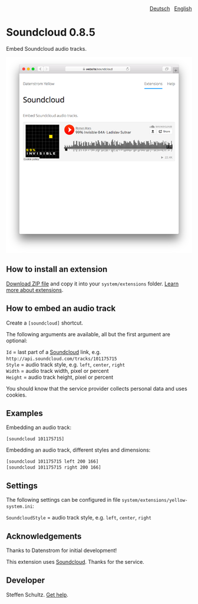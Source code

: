 <p align="right"><a href="README-de.md">Deutsch</a> &nbsp; <a href="README.md">English</a></p>

# Soundcloud 0.8.5

Embed Soundcloud audio tracks.

<p align="center"><img src="soundcloud-screenshot.png?raw=true" alt="Screenshot"></p>

## How to install an extension

[Download ZIP file](https://github.com/datenstrom/yellow-extensions/raw/main/downloads/soundcloud.zip) and copy it into your `system/extensions` folder. [Learn more about extensions](https://github.com/annaesvensson/yellow-update).

## How to embed an audio track

Create a `[soundcloud]` shortcut.
 
The following arguments are available, all but the first argument are optional:

`Id` = last part of a [Soundcloud](https://soundcloud.com) link, e.g. `http://api.soundcloud.com/tracks/101175715`  
`Style` = audio track style, e.g. `left`, `center`, `right`  
`Width` = audio track width, pixel or percent  
`Height` = audio track height, pixel or percent   

You should know that the service provider collects personal data and uses cookies.

## Examples

Embedding an audio track:

    [soundcloud 101175715]

Embedding an audio track, different styles and dimensions:

    [soundcloud 101175715 left 200 166]
    [soundcloud 101175715 right 200 166]

## Settings

The following settings can be configured in file `system/extensions/yellow-system.ini`:

`SoundcloudStyle` = audio track style, e.g. `left`, `center`, `right`  

## Acknowledgements

Thanks to Datenstrom for initial development! 

This extension uses [Soundcloud](https://soundcloud.com). Thanks for the service.

## Developer

Steffen Schultz. [Get help](https://datenstrom.se/yellow/help/).
